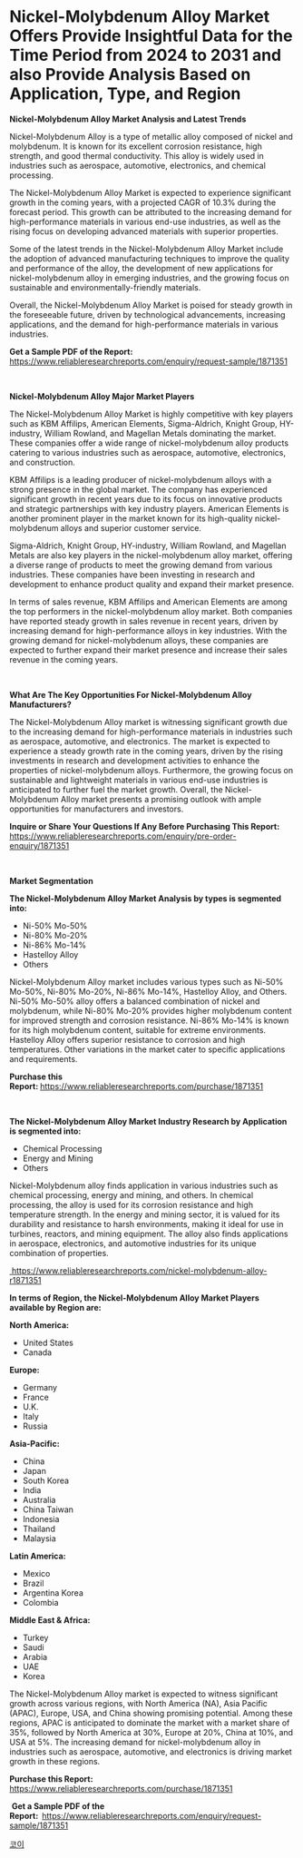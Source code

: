 <p><h1>Nickel-Molybdenum Alloy Market Offers Provide Insightful Data for the Time Period from 2024 to 2031 and also Provide Analysis Based on Application, Type, and Region</h1></p><p><strong>Nickel-Molybdenum Alloy Market Analysis and Latest Trends</strong></p>
<p><p>Nickel-Molybdenum Alloy is a type of metallic alloy composed of nickel and molybdenum. It is known for its excellent corrosion resistance, high strength, and good thermal conductivity. This alloy is widely used in industries such as aerospace, automotive, electronics, and chemical processing.</p><p>The Nickel-Molybdenum Alloy Market is expected to experience significant growth in the coming years, with a projected CAGR of 10.3% during the forecast period. This growth can be attributed to the increasing demand for high-performance materials in various end-use industries, as well as the rising focus on developing advanced materials with superior properties.</p><p>Some of the latest trends in the Nickel-Molybdenum Alloy Market include the adoption of advanced manufacturing techniques to improve the quality and performance of the alloy, the development of new applications for nickel-molybdenum alloy in emerging industries, and the growing focus on sustainable and environmentally-friendly materials.</p><p>Overall, the Nickel-Molybdenum Alloy Market is poised for steady growth in the foreseeable future, driven by technological advancements, increasing applications, and the demand for high-performance materials in various industries.</p></p>
<p><strong>Get a Sample PDF of the Report:&nbsp;</strong> <a href="https://www.reliableresearchreports.com/enquiry/request-sample/1871351">https://www.reliableresearchreports.com/enquiry/request-sample/1871351</a></p>
<p>&nbsp;</p>
<p><strong>Nickel-Molybdenum Alloy Major Market Players</strong></p>
<p><p>The Nickel-Molybdenum Alloy Market is highly competitive with key players such as KBM Affilips, American Elements, Sigma-Aldrich, Knight Group, HY-industry, William Rowland, and Magellan Metals dominating the market. These companies offer a wide range of nickel-molybdenum alloy products catering to various industries such as aerospace, automotive, electronics, and construction.</p><p>KBM Affilips is a leading producer of nickel-molybdenum alloys with a strong presence in the global market. The company has experienced significant growth in recent years due to its focus on innovative products and strategic partnerships with key industry players. American Elements is another prominent player in the market known for its high-quality nickel-molybdenum alloys and superior customer service.</p><p>Sigma-Aldrich, Knight Group, HY-industry, William Rowland, and Magellan Metals are also key players in the nickel-molybdenum alloy market, offering a diverse range of products to meet the growing demand from various industries. These companies have been investing in research and development to enhance product quality and expand their market presence.</p><p>In terms of sales revenue, KBM Affilips and American Elements are among the top performers in the nickel-molybdenum alloy market. Both companies have reported steady growth in sales revenue in recent years, driven by increasing demand for high-performance alloys in key industries. With the growing demand for nickel-molybdenum alloys, these companies are expected to further expand their market presence and increase their sales revenue in the coming years.</p></p>
<p>&nbsp;</p>
<p><strong>What Are The Key Opportunities For Nickel-Molybdenum Alloy Manufacturers?</strong></p>
<p><p>The Nickel-Molybdenum Alloy market is witnessing significant growth due to the increasing demand for high-performance materials in industries such as aerospace, automotive, and electronics. The market is expected to experience a steady growth rate in the coming years, driven by the rising investments in research and development activities to enhance the properties of nickel-molybdenum alloys. Furthermore, the growing focus on sustainable and lightweight materials in various end-use industries is anticipated to further fuel the market growth. Overall, the Nickel-Molybdenum Alloy market presents a promising outlook with ample opportunities for manufacturers and investors.</p></p>
<p><strong>Inquire or Share Your Questions If Any Before Purchasing This Report:</strong> <a href="https://www.reliableresearchreports.com/enquiry/pre-order-enquiry/1871351">https://www.reliableresearchreports.com/enquiry/pre-order-enquiry/1871351</a></p>
<p>&nbsp;</p>
<p><strong>Market Segmentation</strong></p>
<p><strong>The Nickel-Molybdenum Alloy Market Analysis by types is segmented into:</strong></p>
<p><ul><li>Ni-50% Mo-50%</li><li>Ni-80% Mo-20%</li><li>Ni-86% Mo-14%</li><li>Hastelloy Alloy</li><li>Others</li></ul></p>
<p><p>Nickel-Molybdenum Alloy market includes various types such as Ni-50% Mo-50%, Ni-80% Mo-20%, Ni-86% Mo-14%, Hastelloy Alloy, and Others. Ni-50% Mo-50% alloy offers a balanced combination of nickel and molybdenum, while Ni-80% Mo-20% provides higher molybdenum content for improved strength and corrosion resistance. Ni-86% Mo-14% is known for its high molybdenum content, suitable for extreme environments. Hastelloy Alloy offers superior resistance to corrosion and high temperatures. Other variations in the market cater to specific applications and requirements.</p></p>
<p><strong>Purchase this Report:&nbsp;</strong><a href="https://www.reliableresearchreports.com/purchase/1871351">https://www.reliableresearchreports.com/purchase/1871351</a></p>
<p>&nbsp;</p>
<p><strong>The Nickel-Molybdenum Alloy Market Industry Research by Application is segmented into:</strong></p>
<p><ul><li>Chemical Processing</li><li>Energy and Mining</li><li>Others</li></ul></p>
<p><p>Nickel-Molybdenum alloy finds application in various industries such as chemical processing, energy and mining, and others. In chemical processing, the alloy is used for its corrosion resistance and high temperature strength. In the energy and mining sector, it is valued for its durability and resistance to harsh environments, making it ideal for use in turbines, reactors, and mining equipment. The alloy also finds applications in aerospace, electronics, and automotive industries for its unique combination of properties.</p></p>
<p><a href="https://www.reliableresearchreports.com/nickel-molybdenum-alloy-r1871351">&nbsp;https://www.reliableresearchreports.com/nickel-molybdenum-alloy-r1871351</a></p>
<p><strong>In terms of Region, the Nickel-Molybdenum Alloy Market Players available by Region are:</strong></p>
<p>
    <p> <strong> North America: </strong>
        <ul>
            <li>United States</li>
            <li>Canada</li>
        </ul>
        </p> 
    <p> <strong> Europe: </strong>
        <ul>
            <li>Germany</li>
            <li>France</li>
            <li>U.K.</li>
            <li>Italy</li>
            <li>Russia</li>
        </ul>
        </p> 
    <p> <strong> Asia-Pacific: </strong>
        <ul>
            <li>China</li>
            <li>Japan</li>
            <li>South Korea</li>
            <li>India</li>
            <li>Australia</li>
            <li>China Taiwan</li>
            <li>Indonesia</li>
            <li>Thailand</li>
            <li>Malaysia</li>
        </ul>
        </p> 
    <p> <strong> Latin America: </strong>
        <ul>
            <li>Mexico</li>
            <li>Brazil</li>
            <li>Argentina Korea</li>
            <li>Colombia</li>
        </ul>
        </p> 
    <p> <strong> Middle East & Africa: </strong>
        <ul>
            <li>Turkey</li>
            <li>Saudi</li>
            <li>Arabia</li>
            <li>UAE</li>
            <li>Korea</li>
        </ul>
    </p>
    </p>
<p><p>The Nickel-Molybdenum Alloy market is expected to witness significant growth across various regions, with North America (NA), Asia Pacific (APAC), Europe, USA, and China showing promising potential. Among these regions, APAC is anticipated to dominate the market with a market share of 35%, followed by North America at 30%, Europe at 20%, China at 10%, and USA at 5%. The increasing demand for nickel-molybdenum alloy in industries such as aerospace, automotive, and electronics is driving market growth in these regions.</p></p>
<p><strong>Purchase this Report: </strong><a href="https://www.reliableresearchreports.com/purchase/1871351">https://www.reliableresearchreports.com/purchase/1871351</a></p>
<p>&nbsp;<strong>Get a Sample PDF of the Report:&nbsp;&nbsp;</strong><a href="https://www.reliableresearchreports.com/enquiry/request-sample/1871351">https://www.reliableresearchreports.com/enquiry/request-sample/1871351</a></p>
<p><strong></strong></p>
<p><p><a href="https://github.com/njolsky1/Market-Research-Report-List-1/blob/main/22109159172.md">코이</a></p></p>